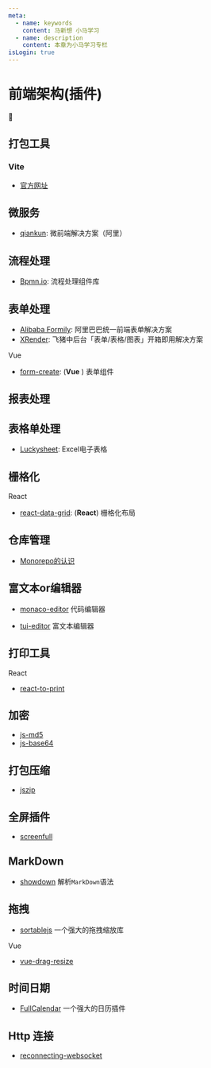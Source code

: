 ```yaml
---
meta:
  - name: keywords
    content: 马新想 小马学习 
  - name: description
    content: 本章为小马学习专栏
isLogin: true
---
```



# 前端架构(插件)


:horse:


## 打包工具


### Vite

- [官方网址](https://vitejs.cn/)


## 微服务

- [qiankun](https://qiankun.umijs.org/zh): 微前端解决方案（阿里）


## 流程处理

- [Bpmn.io](https://bpmn.io/toolkit/bpmn-js/): 流程处理组件库


## 表单处理

- [Alibaba Formily](https://formilyjs.org/zh-CN): 阿里巴巴统一前端表单解决方案
- [XRender](https://xrender.fun/): 飞猪中后台「表单/表格/图表」开箱即用解决方案



 <el-divider content-position="left">Vue</el-divider>

- [form-create](http://www.form-create.com/v3/guide/): (**Vue** ) 表单组件


## 报表处理



## 表格单处理

- [Luckysheet](https://github.com/mengshukeji/Luckysheet): Excel电子表格


## 栅格化

 <el-divider content-position="left">React</el-divider>

- [react-data-grid](https://github.com/adazzle/react-data-grid): (**React**) 栅格化布局


## 仓库管理


- [Monorepo的认识](https://juejin.cn/post/6944877410827370504)


## 富文本or编辑器

- [monaco-editor](https://microsoft.github.io/monaco-editor/) 代码编辑器

- [tui-editor](https://github.com/nhn/tui.editor) 富文本编辑器


## 打印工具

 <el-divider content-position="left">React</el-divider>

- [react-to-print](https://github.com/gregnb/react-to-print)


## 加密

- [js-md5](https://github.com/emn178/js-md5)
- [js-base64](https://github.com/dankogai/js-base64)


## 打包压缩

- [jszip](https://github.com/Stuk/jszip)


## 全屏插件

- [screenfull](https://github.com/sindresorhus/screenfull)

## MarkDown

- [showdown](https://github.com/showdownjs/showdown) 解析`MarkDown`语法

## 拖拽

- [sortablejs](http://www.sortablejs.com/) 一个强大的拖拽缩放库

 <el-divider content-position="left">Vue</el-divider>

- [vue-drag-resize](https://github.com/kirillmurashov/vue-drag-resize)

## 时间日期

- [FullCalendar](https://fullcalendar.io/) 一个强大的日历插件


## Http 连接

- [reconnecting-websocket]()